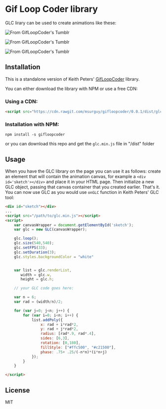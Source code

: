 # Gif Loop Coder library

GLC lirary can be used to create animations like these:

![From GifLoopCoder's Tumblr](http://45.media.tumblr.com/c1f10ae3e2f5d2d5f9866a7373bbba9b/tumblr_nyshbnUNIi1shpedgo1_400.gif)

![From GifLoopCoder's Tumblr](http://49.media.tumblr.com/551b4b27fdc2fabc01c11a4fda1ffbba/tumblr_nyk7efApif1sr8cguo1_400.gif)

![From GifLoopCoder's Tumblr](http://45.media.tumblr.com/4a0b2c4d4f7a6436799e4bd827598c30/tumblr_nyprotgWwe1tjryj4o1_400.gif)

## Installation
This is a standalone version of Keith Peters' [GifLoopCoder](http://www.gifloopcoder.com/) library.

You can either download the library with NPM or use a free CDN:

### Using a CDN:

```html
<script src="https://cdn.rawgit.com/msurguy/gifloopcoder/0.0.1/dist/glc.min.js"></script>
```

### Installation with NPM:

`npm install -s gifloopcoder`

or you can download this repo and get the `glc.min.js` file in "/dist" folder

## Usage

When you have the GLC library on the page you can use it as follows: create an element that will contain the animation canvas, for example a `<div id='sketch'></div>` and place it in your HTML page. Then initialize a new GLC object, passing that canvas container that you created earlier. That's it. You can now use GLC as you would use `onGLC` function in Keith Peters' GLC tool:

```html
<div id="sketch"></div>
...
<script src="/path/to/glc.min.js"></script>
<script>
    var canvasWrapper = document.getElementById('sketch');
    var glc = new GLC(canvasWrapper);

    glc.loop();
    glc.size(540,540);
    glc.setFPS(33);
    glc.setDuration(3);
    glc.styles.backgroundColor = "white"


    var list = glc.renderList,
       width = glc.w,
       height = glc.h;

    // your GLC code goes here:

    var n = 6;
    var rad = (width/n)/2;

    for (var j=0; j<n; j++) {
        for (var i=0; i<n; i++) {
            list.addPoly({
                x: rad + i*rad*2,
                y: rad + j*rad*2,
                radius: [rad*.9, rad*.4],
                sides: [6,3],
                rotation: [0,180],
                fillStyle: ["#ffc500", "#c21500"],
                phase: .75+ .25/(-n*n)*(i*n+j)
            });
        }
    }

</script>
```

## License

MIT
